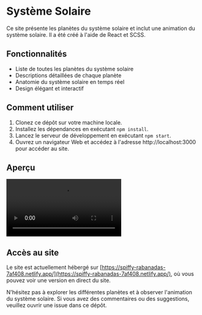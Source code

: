# Système Solaire

Ce site présente les planètes du système solaire et inclut une animation du système solaire. Il a été créé à l'aide de React et SCSS.

## Fonctionnalités

- Liste de toutes les planètes du système solaire
- Descriptions détaillées de chaque planète
- Anatomie du système solaire en temps réel
- Design élégant et interactif

## Comment utiliser

1. Clonez ce dépôt sur votre machine locale.
2. Installez les dépendances en exécutant `npm install`.
3. Lancez le serveur de développement en exécutant `npm start`.
4. Ouvrez un navigateur Web et accédez à l'adresse http://localhost:3000 pour accéder au site.

## Aperçu

![](./apercu.mov)

## Accès au site

Le site est actuellement hébergé sur [https://spiffy-rabanadas-7af408.netlify.app/](https://spiffy-rabanadas-7af408.netlify.app/), où vous pouvez voir une version en direct du site.

N'hésitez pas à explorer les différentes planètes et à observer l'animation du système solaire. Si vous avez des commentaires ou des suggestions, veuillez ouvrir une issue dans ce dépôt.
